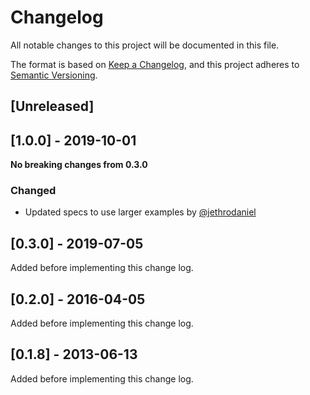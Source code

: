 # Changelog

All notable changes to this project will be documented in this file.

The format is based on [Keep a Changelog](https://keepachangelog.com/en/1.0.0/),
and this project adheres to [Semantic Versioning](https://semver.org/spec/v2.0.0.html).

## [Unreleased]

## [1.0.0] - 2019-10-01

**No breaking changes from 0.3.0**

### Changed

- Updated specs to use larger examples by [@jethrodaniel](https://github.com/jethrodaniel)

## [0.3.0] - 2019-07-05

Added before implementing this change log.

## [0.2.0] - 2016-04-05

Added before implementing this change log.

## [0.1.8] - 2013-06-13

Added before implementing this change log.
